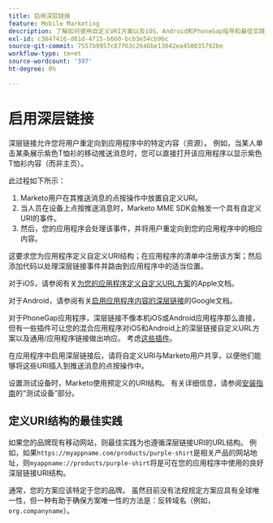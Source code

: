 ```yaml
---
title: 启用深层链接
feature: Mobile Marketing
description: 了解如何使用自定义URI方案以及iOS、Android和PhoneGap指导和最佳实践，在您的应用程序中为Marketo推送消息启用深层链接。
exl-id: c3647416-d81d-4f15-b660-bcb3e54cb9bc
source-git-commit: 7557b9957c87f63c2646be13842ea450035792be
workflow-type: tm+mt
source-wordcount: '397'
ht-degree: 0%

---
```


# 启用深层链接

深层链接允许您将用户重定向到应用程序中的特定内容（资源）。 例如，当某人单击某条展示紫色T恤衫的移动推送消息时，您可以直接打开该应用程序以显示紫色T恤衫内容（而非主页）。

此过程如下所示：

1. Marketo用户在其推送消息的点按操作中放置自定义URI。
1. 当人员在设备上点按推送消息时，Marketo MME SDK会触发一个具有自定义URI的事件。
1. 然后，您的应用程序会处理该事件，并将用户重定向到您的应用程序中的相应内容。

这要求您为应用程序定义自定义URI结构；在应用程序的清单中注册该方案；然后添加代码以处理深层链接事件并路由到应用程序中的适当位置。

对于iOS，请参阅有关[为您的应用程序定义自定义URL方案](https://developer.apple.com/documentation/xcode/defining-a-custom-url-scheme-for-your-app)的Apple文档。

对于Android，请参阅有关[启用应用程序内容的深层链接](https://developer.android.com/training/app-links/deep-linking)的Google文档。

对于PhoneGap应用程序，深层链接不像本机iOS或Android应用程序那么直接，但有一些插件可让您的混合应用程序对iOS和Android上的深层链接自定义URL方案以及通用/应用程序链接做出响应。 考虑[这些插件](https://cordova.apache.org/plugins/?q=deeplink)。

在应用程序中启用深层链接后，请将自定义URI与Marketo用户共享，以便他们能够将这些URI插入到推送消息的点按操作中。

设置测试设备时，Marketo使用预定义的URI结构。 有关详细信息，请参阅[安装指南](installation.md)的“测试设备”部分。

## 定义URI结构的最佳实践

如果您的品牌现有移动网站，则最佳实践为也遵循深层链接URI的URL结构。 例如，如果`https://myappname.com/products/purple-shirt`是相关产品的网站地址，则`myappname://products/purple-shirt`将是可在您的应用程序中使用的良好深层链接URI结构。

通常，您的方案应该特定于您的品牌。 虽然目前没有法规规定方案应具有全球唯一性，但一种有助于确保方案唯一性的方法是：反转域名（例如，`org.companyname`）。
